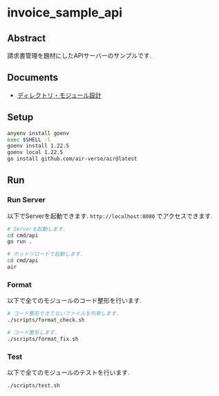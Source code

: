 # invoice_sample_api

## Abstract
請求書管理を題材にしたAPIサーバーのサンプルです.

## Documents

- [ディレクトリ・モジュール設計](./docs/structure_design.md)

## Setup

```bash
anyenv install goenv
exec $SHELL -l
goenv install 1.22.5
goenv local 1.22.5
go install github.com/air-verse/air@latest
```

## Run

### Run Server

以下でServerを起動できます. `http://localhost:8080` でアクセスできます.

```bash
# Serverを起動します.
cd cmd/api
go run .
```

```bash
# ホットリロードで起動します.
cd cmd/api
air
```

### Format

以下で全てのモジュールのコード整形を行います.

```bash
# コード整形できてないファイルを列挙します.
./scripts/format_check.sh

# コード整形します.
./scripts/format_fix.sh
```

### Test

以下で全てのモジュールのテストを行います.

```bash
./scripts/test.sh
```
